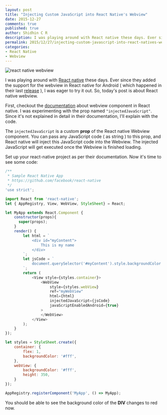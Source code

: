 ```yaml
---
layout: post
title: "Injecting Custom JavaScript into React Native's Webview"
date: 2015-12-27
comments: true
published: true
author: Shidhin C R
description: I was playing around with React native these days. Ever since they added the support for the webview in React native for Android ( which happened in their last release ), I was eager to try it out. So, today's post is about React native webview.
permalink: 2015/12/27/injecting-custom-javascript-into-react-natives-webview/
categories: 
- React Native
- Webview
---
```


![react native webview](https://lh3.googleusercontent.com/-3JWl2Mvff3w/VoApfwiv1TI/AAAAAAAAssU/UJRZsSvHHpo/s800/Screen+Shot+2015-12-27+at+10.09.12+PM.png "Screen Shot 2015-12-27 at 10.09.12 PM.png")

I was playing around with [React native](https://facebook.github.io/react-native/) these days. Ever since they added the support for the webview in React native for Android ( which happened in their last [release](https://github.com/facebook/react-native/releases/tag/v0.17.0) ), I was eager to try it out. So, today's post is about React native webview.

First, checkout the [documentation](https://facebook.github.io/react-native/docs/webview.html#content) about webview component in React native. I was experimenting with the prop named `"injectedJavaScript"`. Since it's not explained in detail in their documentation, I'll explain with the code.

The `injectedJavaScript` is a custom **prop** of the React native Webview component. You can pass any JavaScript code ( as string ) to this prop, and React native will inject this JavaScript code into the Webview. The injected JavaScript will get executed once the Webview is finished loading.

Set up your react-native project as per their documentation. Now it's time to see some code:

```js index.android.js
/**
 * Sample React Native App
 * https://github.com/facebook/react-native
 */
'use strict';

import React from 'react-native';
let { AppRegistry, View, WebView, StyleSheet} = React;

let MyApp extends React.Component {
    constructor(props){
      super(props);
    }
    render() {
        let html = `
            <div id="myContent">
                This is my name
            </div>
        `;
        let jsCode = `
            document.querySelector('#myContent').style.backgroundColor = 'red';
        `;
        return (
            <View style={styles.container}>
                <WebView
                    style={styles.webView}
                    ref="myWebView"
                    html={html}
                    injectedJavaScript={jsCode}
                    javaScriptEnabledAndroid={true}
                >
                </WebView>
            </View>
        );
    }
});

let styles = StyleSheet.create({
    container: {
        flex: 1,
        backgroundColor: '#fff',
    },
    webView: {
        backgroundColor: '#fff',
        height: 350,
    }
});

AppRegistry.registerComponent('MyApp', () => MyApp);
```

You should be able to see the background color of the **DIV** changes to red now.


